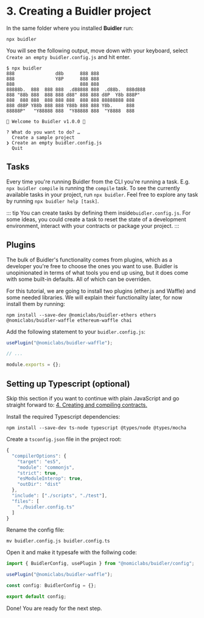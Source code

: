 # 3. Creating a Buidler project

In the same folder where you installed **Buidler** run:

```
npx buidler
```

You will see the following output, move down with your keyboard, select `Create an empty buidler.config.js` and hit enter.


```
$ npx buidler
888               d8b      888 888
888               Y8P      888 888
888                        888 888
88888b.  888  888 888  .d88888 888  .d88b.  888d888
888 "88b 888  888 888 d88" 888 888 d8P  Y8b 888P"
888  888 888  888 888 888  888 888 88888888 888
888 d88P Y88b 888 888 Y88b 888 888 Y8b.     888
88888P"   "Y88888 888  "Y88888 888  "Y8888  888

👷 Welcome to Buidler v1.0.0 👷‍‍

? What do you want to do? …
  Create a sample project
❯ Create an empty buidler.config.js
  Quit
```

## Tasks
Every time you're running Buidler from the CLI you're running a task. E.g. `npx buidler compile` is running the `compile` task. To see the currently available tasks in your project, run `npx buidler`. Feel free to explore any task by running `npx buidler help [task]`. 

::: tip
You can create tasks by defining them inside`buidler.config.js`. For some ideas, you could create a task to reset the state of a development environment, interact with your contracts or package your project.
:::

## Plugins
The bulk of Buidler's functionality comes from plugins, which as a developer you're free to choose the ones you want to use. Buidler is unopinionated in terms of what tools you end up using, but it does come with some built-in defaults. All of which can be overriden.

For this tutorial, we are going to install two plugins (ether.js and Waffle) and some needed libraries. We will explain their functionality later, for now install them by running:

```
npm install --save-dev @nomiclabs/buidler-ethers ethers @nomiclabs/buidler-waffle ethereum-waffle chai
```

Add the following statement to your `buidler.config.js`:

```js {1}
usePlugin("@nomiclabs/buidler-waffle");

// ...

module.exports = {};
```

## Setting up Typescript (optional)
Skip this section if you want to continue with plain JavaScript and go straight forward to: [4. Creating and compiling contracts.](../4-contracts/)

Install the required Typescript dependencies:

```
npm install --save-dev ts-node typescript @types/node @types/mocha
```

Create a `tsconfig.json` file in the project root:

```js
{
  "compilerOptions": {
    "target": "es5",
    "module": "commonjs",
    "strict": true,
    "esModuleInterop": true,
    "outDir": "dist"
  },
  "include": ["./scripts", "./test"],
  "files": [
    "./buidler.config.ts"
  ]
}
```

Rename the config file:

```
mv buidler.config.js buidler.config.ts
```

Open it and make it typesafe with the follwing code:

```js
import { BuidlerConfig, usePlugin } from "@nomiclabs/buidler/config";

usePlugin("@nomiclabs/buidler-waffle");

const config: BuidlerConfig = {};

export default config;
```

Done! You are ready for the next step.
